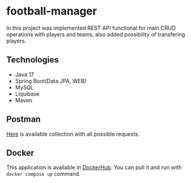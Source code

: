 
# football-manager

In this project was implemented REST API functional for main CRUD 
operations with players and teams, also added possibility of transfering 
players.


## Technologies
- Java 17
- Spring Boot(Data JPA, WEB)
- MySQL
- Liquibase
- Maven
## Postman
[Here](https://www.postman.com/spacecraft-architect-90936749/workspace/public/request/22629758-62ec7ab6-c92c-49e0-9d87-c21b245823ad) 
is available collection with all possible requests.

## Docker
This application is available in [DockerHub](https://hub.docker.com/repository/docker/losnazar24/football-manager). 
You can pull it and run with `docker compose up` command.